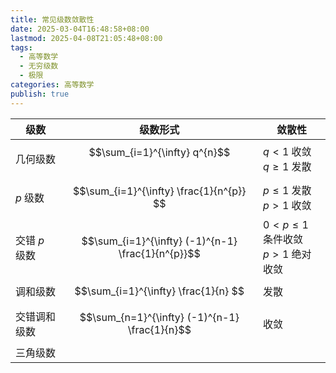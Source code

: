 ```yaml
---
title: 常见级数敛散性
date: 2025-03-04T16:48:58+08:00
lastmod: 2025-04-08T21:05:48+08:00
tags:
  - 高等数学
  - 无穷级数
  - 极限
categories: 高等数学
publish: true
---
```


| 级数        | 级数形式                                               | 敛散性                            |
| --------- | -------------------------------------------------- | ------------------------------ |
| 几何级数      | $$\sum_{i=1}^{\infty}  q^{n}$$<br>                 | $q < 1$ 收敛<br>$q\ge1$ 发散       |
| $p$ 级数    | $$\sum_{i=1}^{\infty} \frac{1}{n^{p}} $$           | $p\le1$ 发散<br>$p>1$ 收敛         |
| 交错 $p$ 级数 | $$\sum_{i=1}^{\infty} (-1)^{n-1} \frac{1}{n^{p}}$$ | $0<p\leq 1$ 条件收敛<br>$p>1$ 绝对收敛 |
| 调和级数      | $$\sum_{i=1}^{\infty} \frac{1}{n} $$               | 发散                             |
| 交错调和级数    | $$\sum_{n=1}^{\infty} (-1)^{n-1} \frac{1}{n}$$     | 收敛                             |
| 三角级数      |                                                    |                                |
